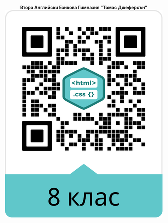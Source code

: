 <p align="center">
<b>Втора Английски Езикова Гимназия "Томас Джеферсън"</b>

   <img src="img/Gallery_short.png">
</p
  

